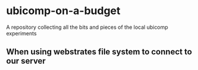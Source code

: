 # ubicomp-on-a-budget
A repository collecting all the bits and pieces of the local ubicomp experiments


## When using webstrates file system to connect to our server

~~~ wfs --id=[your_webstratesid] ==host=proxemics.cs.au.dk
